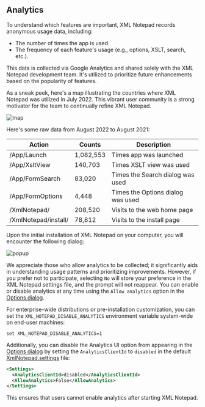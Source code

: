 ## Analytics

To understand which features are important, XML Notepad records anonymous usage data, including:

- The number of times the app is used.
- The frequency of each feature's usage (e.g., options, XSLT, search, etc.).

This data is collected via Google Analytics and shared solely with the XML Notepad development team. It's utilized to prioritize future enhancements based on the popularity of features.

As a sneak peek, here's a map illustrating the countries where XML Notepad was utilized in July 2022. This vibrant user community is a strong motivator for the team to continually refine XML Notepad.

![map](../assets/images/map.png)

Here's some raw data from August 2022 to August 2021:

| Action          | Counts     | Description                                 |
|-----------------|------------|---------------------------------------------|
| /App/Launch     | 1,082,553  | Times app was launched                      |
| /App/XsltView   | 140,703    | Times XSLT view was used                   |
| /App/FormSearch | 83,020     | Times the Search dialog was used            |
| /App/FormOptions| 4,448      | Times the Options dialog was used           |
| /XmlNotepad/    | 208,520    | Visits to the web home page                 |
| /XmlNotepad/install/ | 78,812 | Visits to the install page                  |

Upon the initial installation of XML Notepad on your computer, you will encounter the following dialog:

![popup](../assets/images/analytics.png)

We appreciate those who allow analytics to be collected; it significantly aids in understanding usage patterns and prioritizing improvements. However, if you prefer not to participate, selecting `No` will store your preference in the XML Notepad settings file, and the prompt will not reappear. You can enable or disable analytics at any time using the `Allow analytics` option in the [Options dialog](options.md).

For enterprise-wide distributions or pre-installation customization, you can set the `XML_NOTEPAD_DISABLE_ANALYTICS` environment variable system-wide on end-user machines:


```
set XML_NOTEPAD_DISABLE_ANALYTICS=1
```

Additionally, you can disable the Analytics UI option from appearing in the [Options dialog](options.md) by setting the `AnalyticsClientId` to `disabled` in the default [XmlNotepad.settings](settings.md) file:
```xml
<Settings>
  <AnalyticsClientId>disabled</AnalyticsClientId>
  <AllowAnalytics>False</AllowAnalytics>
</Settings>
```

This ensures that users cannot enable analytics after starting XML Notepad.
